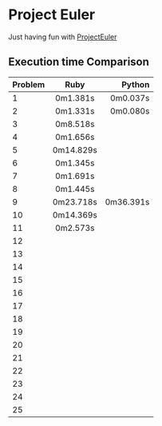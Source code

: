 # Project Euler

Just having fun with [ProjectEuler](https://projecteuler.net)


## Execution time Comparison

| Problem  | Ruby       | Python     |
| ---------|:----------:|-----------:|
| 1        | 0m1.381s   | 0m0.037s   |
| 2        | 0m1.331s   | 0m0.080s   |
| 3        | 0m8.518s   |            |
| 4        | 0m1.656s   |            |
| 5        | 0m14.829s  |            |
| 6        | 0m1.345s   |            |
| 7        | 0m1.691s   |            |
| 8        | 0m1.445s   |            |
| 9        | 0m23.718s  | 0m36.391s  |
| 10       | 0m14.369s  |            |
| 11       | 0m2.573s   |            |
| 12       |            |            |
| 13       |            |            |
| 14       |            |            |
| 15       |            |            |
| 16       |            |            |
| 17       |            |            |
| 18       |            |            |
| 19       |            |            |
| 20       |            |            |
| 21       |            |            |
| 22       |            |            |
| 23       |            |            |
| 24       |            |            |
| 25       |            |            |